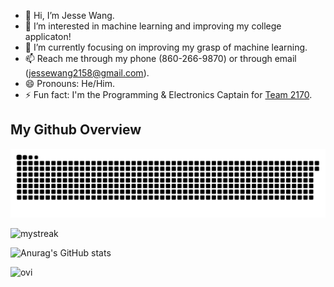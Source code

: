 - 👋 Hi, I’m Jesse Wang.
- 👀 I’m interested in machine learning and improving my college applicaton!
- 🌱 I’m currently focusing on improving my grasp of machine learning.
- 📫 Reach me through my phone (860-266-9870) or through email (jessewang2158@gmail.com).
- 😄 Pronouns: He/Him.
- ⚡ Fun fact: I'm the Programming & Electronics Captain for [Team 2170](https://github.com/Team2170).


## My Github Overview

![Snake animation](https://raw.githubusercontent.com/JesseW2158/JesseW2158/output/github-contribution-grid-snake-dark.svg)

<img src="https://github-readme-streak-stats.herokuapp.com/?user=JesseW2158&theme=ambient_gradient" alt="mystreak"/>
  
![Anurag's GitHub stats](https://github-readme-stats.vercel.app/api?username=JesseW2158&theme=ambient_gradient&show_icons=true)

<img src="https://github-readme-stats.vercel.app/api/top-langs?username=JesseW2158&show_icons=true&locale=en&layout=compact&theme=ambient_gradient" alt="ovi" />

